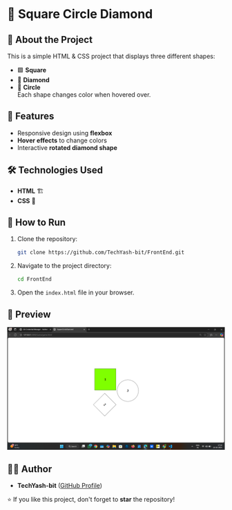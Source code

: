 # 🔷 Square Circle Diamond

## 📌 About the Project
This is a simple HTML & CSS project that displays three different shapes:  
- 🟩 **Square**  
- 🔷 **Diamond**  
- 🔴 **Circle**  
Each shape changes color when hovered over.

## 🎨 Features
- Responsive design using **flexbox**  
- **Hover effects** to change colors  
- Interactive **rotated diamond shape**  

## 🛠 Technologies Used
- **HTML** 🏗  
- **CSS** 🎨  

## 🚀 How to Run
1. Clone the repository:
   ```bash
   git clone https://github.com/TechYash-bit/FrontEnd.git
   ```
2. Navigate to the project directory:
   ```bash
   cd FrontEnd
   ```
3. Open the `index.html` file in your browser.

## 📸 Preview 
![Project Screenshot](https://github.com/TechYash-bit/FrontEnd/blob/main/Screenshot%20(3).png
)


## 👨‍💻 Author  
- **TechYash-bit** ([GitHub Profile](https://github.com/TechYash-bit))

⭐ If you like this project, don't forget to **star** the repository!  
